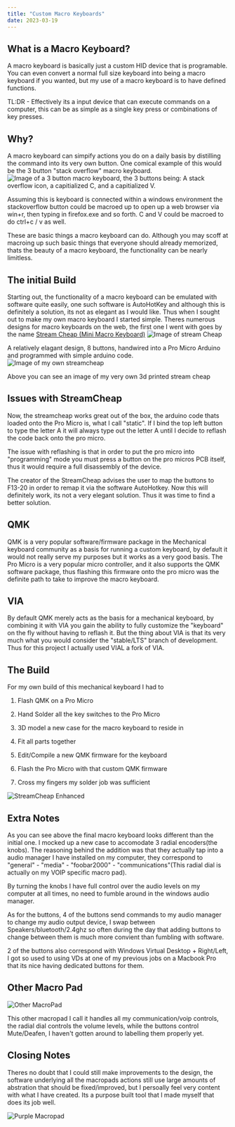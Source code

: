 ```yaml
---
title: "Custom Macro Keyboards"
date: 2023-03-19
---
```


## What is a Macro Keyboard?

A macro keyboard is basically just a custom HID device that is programable.
You can even convert a normal full size keyboard into being a macro keyboard if you wanted, but my use of a macro keyboard is to have defined functions.

TL:DR - Effectively its a input device that can execute commands on a computer, this can be as simple as a single key press or combinations of key presses.

## Why?

A macro keyboard can simpify actions you do on a daily basis by distilling the command into its very own button. One comical example of this would be the 3 button "stack overflow" macro keyboard.
![Image of a 3 button macro keyboard, the 3 buttons being: A stack overflow icon, a capitialized C, and a capitialized V.](/puzzledShark/blogBoi/assets/images/copypaste.jpg)

Assuming this is keyboard is connected within a windows environment the stackoverflow button could be macroed up to open up a web browser via win+r, then typing in firefox.exe and so forth.
C and V could be macroed to do ctrl+c / v as well.

These are basic things a macro keyboard can do. Although you may scoff at macroing up such basic things that everyone should already memorized, thats the beauty of a macro keyboard, the functionality can be nearly limitless.

## The initial Build

Starting out, the functionality of a macro keyboard can be emulated with software quite easily, one such software is AutoHotKey and although this is definitely a solution, its not as elegant as I would like. Thus when I sought out to make my own macro keyboard I started simple. Theres numerous designs for macro keyboards on the web, the first one I went with goes by the name [Stream Cheap (Mini Macro Keyboard)](https://www.thingiverse.com/thing:2822140)
![Image of stream Cheap](/puzzledShark/blogBoi/assets/images/Streamcheap.jpg)

A relatively elagant design, 8 buttons, handwired into a Pro Micro Arduino and programmed with simple arduino code.
![Image of my own streamcheap](/puzzledShark/blogBoi/assets/images/StreamcheapOwn.jpg)

Above you can see an image of my very own 3d printed stream cheap

## Issues with StreamCheap

Now, the streamcheap works great out of the box, the arduino code thats loaded onto the Pro Micro is, what I call "static". If I bind the top left button to type the letter A it will always type out the letter A until I decide to reflash the code back onto the pro micro.

The issue with reflashing is that in order to put the pro micro into "programming" mode you must press a button on the pro micros PCB itself, thus it would require a full disassembly of the device.

The creator of the StreamCheap advises the user to map the buttons to F13-20 in order to remap it via the software AutoHotkey. Now this will definitely work, its not a very elegant solution. Thus it was time to find a better solution.

## QMK

QMK is a very popular software/firmware package in the Mechanical keyboard community as a basis for running a custom keyboard, by default it would not really serve my purposes but it works as a very good basis. The Pro Micro is a very popular micro controller, and it also supports the QMK software package, thus flashing this firmware onto the pro micro was the definite path to take to improve the macro keyboard.

## VIA

By default QMK merely acts as the basis for a mechanical keyboard, by combining it with VIA you gain the ability to fully customize the "keyboard" on the fly without having to reflash it. But the thing about VIA is that its very much what you would consider the "stable/LTS" branch of development. Thus for this project I actually used VIAL a fork of VIA.

## The Build

For my own build of this mechanical keyboard I had to

1. Flash QMK on a Pro Micro

2. Hand Solder all the key switches to the Pro Micro

3. 3D model a new case for the macro keyboard to reside in

4. Fit all parts together

5. Edit/Compile a new QMK firmware for the keyboard 

6. Flash the Pro Micro with that custom QMK firmware

7. Cross my fingers my solder job was sufficient


![StreamCheap Enhanced](/puzzledShark/blogBoi/assets/images/StreamcheapEnhanced.jpg)

## Extra Notes

As you can see above the final macro keyboard looks different than the initial one. I mocked up a new case to accomodate 3 radial encoders(the knobs). The reasoning behind the addition was that they actually tap into a audio manager I have installed on my computer, they correspond to "general" - "media" - "foobar2000" - "communications"(This radial dial is actually on my VOIP specific macro pad).

By turning the knobs I have full control over the audio levels on my computer at all times, no need to fumble around in the windows audio manager.

As for the buttons, 4 of the buttons send commands to my audio manager to change my audio output device, I swap between Speakers/bluetooth/2.4ghz so often during the day that adding buttons to change between them is much more convient than fumbling with software.

2 of the buttons also correspond with Windows Virtual Desktop + Right/Left, I got so used to using VDs at one of my previous jobs on a Macbook Pro that its nice having dedicated buttons for them.

## Other Macro Pad


![Other MacroPad](/puzzledShark/blogBoi/assets/images/OtherMacroPad.jpg)

This other macropad I call it handles all my communication/voip controls, the radial dial controls the volume levels, while the buttons control Mute/Deafen, I haven't gotten around to labelling them properly yet.

## Closing Notes

Theres no doubt that I could still make improvements to the design, the software underlying all the macropads actions still use large amounts of abstration that should be fixed/improved, but I persoally feel very content with what I have created. Its a purpose built tool that I made myself that does its job well.


![Purple Macropad](/puzzledShark/blogBoi/assets/images/StreamcheapPurple.jpg)
